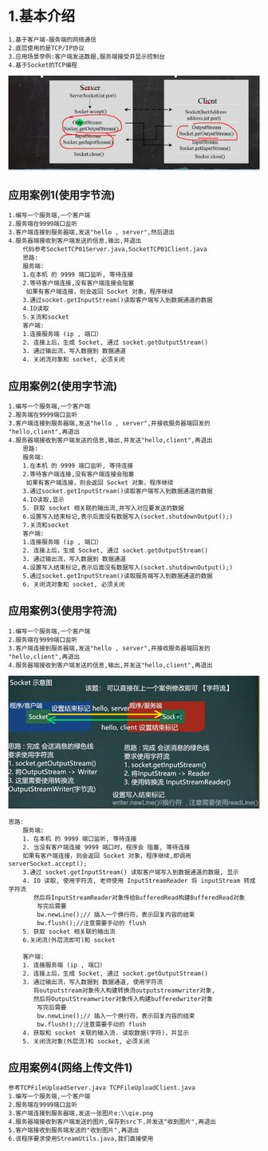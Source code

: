 # 1.基本介绍
    1.基于客户端-服务端的网络通信
    2.底层使用的是TCP/IP协议
    3.应用场景举例:客户端发送数据,服务端接受并显示控制台
    4.基于Socket的TCP编程

![](../img/TCP编程.png)

## 应用案例1(使用字节流)
    1.编写一个服务端,一个客户端
    2.服务端在9999端口监听
    3.客户端连接到服务器端,发送"hello , server",然后退出
    4.服务器端接收到客户端发送的信息,输出,并退出
        代码参考SocketTCP01Server.java,SocketTCP01Client.java
        思路:
        服务端:
        1.在本机 的 9999 端口监听, 等待连接
        2.等待客户端连接,没有客户端连接会阻塞
         如果有客户端连接，则会返回 Socket 对象，程序继续
        3.通过socket.getInputStream()读取客户端写入到数据通道的数据
        4.IO读取
        5.关流和socket
        客户端:
        1.连接服务端 (ip , 端口）
        2. 连接上后，生成 Socket, 通过 socket.getOutputStream()
        3. 通过输出流，写入数据到 数据通道
        4. 关闭流对象和 socket, 必须关闭

## 应用案例2(使用字节流)
    1.编写一个服务端,一个客户端
    2.服务端在9999端口监听
    3.客户端连接到服务器端,发送"hello , server",并接收服务器端回发的
    "hello,client",再退出
    4.服务器端接收到客户端发送的信息,输出,并发送"hello,client",再退出
        思路:
        服务端:
        1.在本机 的 9999 端口监听, 等待连接
        2.等待客户端连接,没有客户端连接会阻塞
         如果有客户端连接，则会返回 Socket 对象，程序继续
        3.通过socket.getInputStream()读取客户端写入到数据通道的数据
        4.IO读取,显示
        5. 获取 socket 相关联的输出流,并写入对应要发送的数据
        6.设置写入结束标记,表示后面没有数据写入(socket.shutdownOutput();)
        7.关流和socket
        客户端:
        1.连接服务端 (ip , 端口）
        2. 连接上后，生成 Socket, 通过 socket.getOutputStream()
        3. 通过输出流，写入数据到 数据通道
        4.设置写入结束标记,表示后面没有数据写入(socket.shutdownOutput();)
        5.通过socket.getInputStream()读取服务端写入到数据通道的数据
        6. 关闭流对象和 socket, 必须关闭

## 应用案例3(使用字符流)
    1.编写一个服务端,一个客户端
    2.服务端在9999端口监听
    3.客户端连接到服务器端,发送"hello , server",并接收服务器端回发的
    "hello,client",再退出
    4.服务器端接收到客户端发送的信息,输出,并发送"hello,client",再退出
![](../img/TCP网络编程字符数据.png)
        
    思路:
        服务端:
        1. 在本机 的 9999 端口监听, 等待连接
        2. 当没有客户端连接 9999 端口时，程序会 阻塞, 等待连接
        如果有客户端连接，则会返回 Socket 对象，程序继续,即调用serverSocket.accept();
        3.通过 socket.getInputStream() 读取客户端写入到数据通道的数据, 显示
        4. IO 读取, 使用字符流, 老师使用 InputStreamReader 将 inputStream 转成字符流
           然后将InputStreamReader对象传给BufferedRead构建BufferedRead对象
            写完后需要
            bw.newLine();// 插入一个换行符，表示回复内容的结束                
            bw.flush();//注意需要手动的 flush
        5. 获取 socket 相关联的输出流
        6.关闭流(外层流即可)和 socket

        客户端:
        1. 连接服务端 (ip , 端口）
        2. 连接上后，生成 Socket, 通过 socket.getOutputStream()
        3. 通过输出流，写入数据到 数据通道, 使用字符流
           将outputstream对象传入构建转换流outputstreamwriter对象,
           然后将OutputStreamwriter对象传入构建bufferedwriter对象
            写完后需要
            bw.newLine();// 插入一个换行符，表示回复内容的结束                
            bw.flush();//注意需要手动的 flush
        4. 获取和 socket 关联的输入流. 读取数据(字符)，并显示
        5. 关闭流对象(外层流)和 socket, 必须关闭





        
## 应用案例4(网络上传文件1)
    参考TCPFileUploadServer.java TCPFileUploadClient.java
    1.编写一个服务端,一个客户端
    2.服务端在9999端口监听
    3.客户端连接到服务器端,发送一张图片e:\\qie.png
    4.服务器端接收到客户端发送的图片,保存到src下,并发送"收到图片",再退出
    5.客户端接收到服务端发送的"收到图片",再退出
    6.该程序要求使用StreamUtils.java,我们直接使用